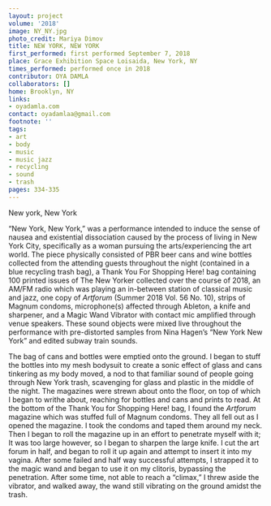 ```yaml
---
layout: project
volume: '2018'
image: NY_NY.jpg
photo_credit: Mariya Dimov
title: NEW YORK, NEW YORK
first_performed: first performed September 7, 2018
place: Grace Exhibition Space Loisaida, New York, NY
times_performed: performed once in 2018
contributor: OYA DAMLA
collaborators: []
home: Brooklyn, NY
links:
- oyadamla.com
contact: oyadamlaa@gmail.com
footnote: ''
tags:
- art
- body
- music
- music jazz
- recycling
- sound
- trash
pages: 334-335
---
```




New york, New York

“New York, New York,” was a performance intended to induce the sense of nausea and existential dissociation caused by the process of living in New York City, specifically as a woman pursuing the arts/experiencing the art world. The piece physically consisted of PBR beer cans and wine bottles collected from the attending guests throughout the night (contained in a blue recycling trash bag), a Thank You For Shopping Here! bag containing 100 printed issues of The New Yorker collected over the course of 2018, an AM/FM radio which was playing an in-between station of classical music and jazz, one copy of _Artforum_ (Summer 2018 Vol. 56 No. 10), strips of Magnum condoms, microphone(s) affected through Ableton, a knife and sharpener, and a Magic Wand Vibrator with contact mic amplified through venue speakers. These sound objects were mixed live throughout the performance with pre-distorted samples from Nina Hagen’s “New York New York” and edited subway train sounds.

The bag of cans and bottles were emptied onto the ground. I began to stuff the bottles into my mesh bodysuit to create a sonic effect of glass and cans tinkering as my body moved, a nod to that familiar sound of people going through New York trash, scavenging for glass and plastic in the middle of the night. The magazines were strewn about onto the floor, on top of which I began to writhe about, reaching for bottles and cans and prints to read. At the bottom of the Thank You for Shopping Here! bag, I found the _Artforum_ magazine which was stuffed full of Magnum condoms. They all fell out as I opened the magazine. I took the condoms and taped them around my neck. Then I began to roll the magazine up in an effort to penetrate myself with it; It was too large however, so I began to sharpen the large knife. I cut the art forum in half, and began to roll it up again and attempt to insert it into my vagina. After some failed and half way successful attempts, I strapped it to the magic wand and began to use it on my clitoris, bypassing the penetration. After some time, not able to reach a “climax,” I threw aside the vibrator, and walked away, the wand still vibrating on the ground amidst the trash.
